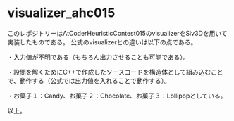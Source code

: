 # visualizer_ahc015

このレポジトリーはAtCoderHeuristicContest015のvisualizerをSiv3Dを用いて実装したものである。
公式のvisualizerとの違いは以下の点である。

・入力値が不明である（もちろん出力させることも可能である）。

・設問を解くためにC++で作成したソースコードを構造体として組み込むことで、動作する（公式では出力値を入れることで動作する）。

・お菓子１：Candy、お菓子２：Chocolate、お菓子３：Lollipopとしている。


以上。
